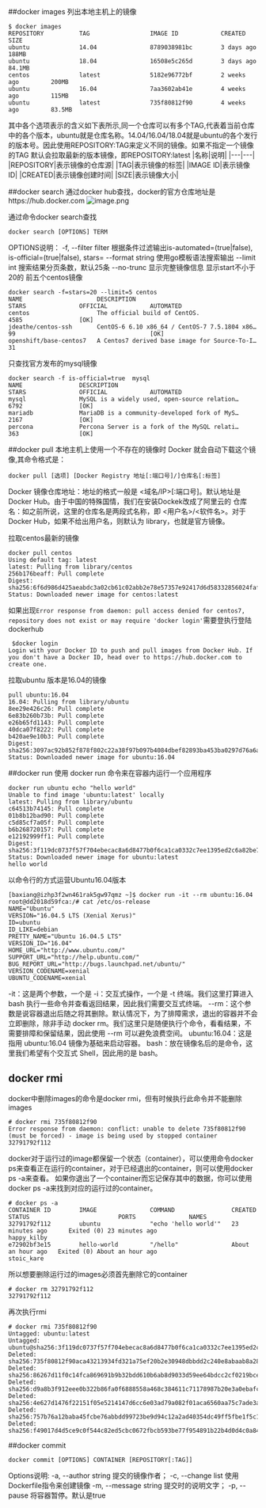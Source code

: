 ##docker images
列出本地主机上的镜像
```
$ docker images
REPOSITORY          TAG                 IMAGE ID            CREATED             SIZE
ubuntu              14.04               8789038981bc        3 days ago          188MB
ubuntu              18.04               16508e5c265d        3 days ago          84.1MB
centos              latest              5182e96772bf        2 weeks ago         200MB
ubuntu              16.04               7aa3602ab41e        4 weeks ago         115MB
ubuntu              latest              735f80812f90        4 weeks ago         83.5MB
```
其中各个选项表示的含义如下表所示,同一个仓库可以有多个TAG,代表着当前仓库中的各个版本，ubuntu就是仓库名称。14.04/16.04/18.04就是ubuntu的各个发行的版本号。因此使用REPOSITORY:TAG来定义不同的镜像。如果不指定一个镜像的TAG 默认会拉取最新的版本镜像，即REPOSITORY:latest
|名称|说明|
|---|---|
|REPOSITORY|表示镜像的仓库源|
|TAG|表示镜像的标签|
|IMAGE ID|表示镜像ID|
|CREATED|表示镜像创建时间|
|SIZE|表示镜像大小|

##docker search
通过docker hub查找，docker的官方仓库地址是https://hub.docker.com
![image.png](https://upload-images.jianshu.io/upload_images/143845-b8ca319d204dcccc.png?imageMogr2/auto-orient/strip%7CimageView2/2/w/1240)

通过命令docker search查找
```
docker search [OPTIONS] TERM
```
OPTIONS说明：
  -f, --filter filter   根据条件过滤输出is-automated=(true|false), is-official=(true|false), stars=<number>
      --format string   使用go模板语法搜索输出
      --limit int       搜索结果分页条数，默认25条
      --no-trunc        显示完整镜像信息
显示start不小于20的 前五个centos镜像
```
docker search -f=stars=20 --limit=5 centos
NAME                     DESCRIPTION                                     STARS               OFFICIAL            AUTOMATED
centos                   The official build of CentOS.                   4585                [OK]
jdeathe/centos-ssh       CentOS-6 6.10 x86_64 / CentOS-7 7.5.1804 x86…   99                                      [OK]
openshift/base-centos7   A Centos7 derived base image for Source-To-I…   31
```
只查找官方发布的mysql镜像
```
docker search -f is-official=true  mysql
NAME                DESCRIPTION                                     STARS               OFFICIAL            AUTOMATED
mysql               MySQL is a widely used, open-source relation…   6792                [OK]
mariadb             MariaDB is a community-developed fork of MyS…   2167                [OK]
percona             Percona Server is a fork of the MySQL relati…   363                 [OK]
```
##docker pull 
本地主机上使用一个不存在的镜像时 Docker 就会自动下载这个镜像,其命令格式是：
```
docker pull [选项] [Docker Registry 地址[:端口号]/]仓库名[:标签]
```
Docker 镜像仓库地址：地址的格式一般是 <域名/IP>[:端口号]。默认地址是 Docker Hub。由于中国的特殊国情，我们在安装Dockek改成了阿里云的
仓库名：如之前所说，这里的仓库名是两段式名称，即 <用户名>/<软件名>。对于 Docker Hub，如果不给出用户名，则默认为 library，也就是官方镜像。

拉取centos最新的镜像
```
docker pull centos
Using default tag: latest
latest: Pulling from library/centos
256b176beaff: Pull complete
Digest: sha256:6f6d986d425aeabdc3a02cb61c02abb2e78e57357e92417d6d58332856024faf
Status: Downloaded newer image for centos:latest
```
如果出现`Error response from daemon: pull access denied for centos7, repository does not exist or may require 'docker login'`需要登执行登陆dockerhub
```
 $docker login       
Login with your Docker ID to push and pull images from Docker Hub. If you don't have a Docker ID, head over to https://hub.docker.com to create one.
```
拉取ubuntu 版本是16.04的镜像
```
pull ubuntu:16.04
16.04: Pulling from library/ubuntu
8ee29e426c26: Pull complete
6e83b260b73b: Pull complete
e26b65fd1143: Pull complete
40dca07f8222: Pull complete
b420ae9e10b3: Pull complete
Digest: sha256:3097ac92b852f878f802c22a38f97b097b4084dbef82893ba453ba0297d76a6a
Status: Downloaded newer image for ubuntu:16.04
```
##docker run
 使用 docker run 命令来在容器内运行一个应用程序
```
docker run ubuntu echo "hello world"
Unable to find image 'ubuntu:latest' locally
latest: Pulling from library/ubuntu
c64513b74145: Pull complete
01b8b12bad90: Pull complete
c5d85cf7a05f: Pull complete
b6b268720157: Pull complete
e12192999ff1: Pull complete
Digest: sha256:3f119dc0737f57f704ebecac8a6d8477b0f6ca1ca0332c7ee1395ed2c6a82be7
Status: Downloaded newer image for ubuntu:latest
hello world
```
以命令行的方式运营Ubuntu16.04版本
```
[baxiang@izhp3f2wn461rak5gw97qmz ~]$ docker run -it --rm ubuntu:16.04 
root@dd2018d59fca:/# cat /etc/os-release
NAME="Ubuntu"
VERSION="16.04.5 LTS (Xenial Xerus)"
ID=ubuntu
ID_LIKE=debian
PRETTY_NAME="Ubuntu 16.04.5 LTS"
VERSION_ID="16.04"
HOME_URL="http://www.ubuntu.com/"
SUPPORT_URL="http://help.ubuntu.com/"
BUG_REPORT_URL="http://bugs.launchpad.net/ubuntu/"
VERSION_CODENAME=xenial
UBUNTU_CODENAME=xenial
```
-it：这是两个参数，一个是 -i：交互式操作，一个是 -t 终端。我们这里打算进入 bash 执行一些命令并查看返回结果，因此我们需要交互式终端。
--rm：这个参数是说容器退出后随之将其删除。默认情况下，为了排障需求，退出的容器并不会立即删除，除非手动 docker rm。我们这里只是随便执行个命令，看看结果，不需要排障和保留结果，因此使用 --rm 可以避免浪费空间。
ubuntu:16.04：这是指用 ubuntu:16.04 镜像为基础来启动容器。
bash：放在镜像名后的是命令，这里我们希望有个交互式 Shell，因此用的是 bash。
## docker rmi
docker中删除images的命令是docker rmi，但有时候执行此命令并不能删除images
```
# docker rmi 735f80812f90
Error response from daemon: conflict: unable to delete 735f80812f90 (must be forced) - image is being used by stopped container 32791792f112
```
docker对于运行过的image都保留一个状态（container），可以使用命令docker ps来查看正在运行的container，对于已经退出的container，则可以使用docker ps -a来查看。 如果你退出了一个container而忘记保存其中的数据，你可以使用docker ps -a来找到对应的运行过的container。
```
# docker ps -a
CONTAINER ID        IMAGE               COMMAND                CREATED             STATUS                         PORTS               NAMES
32791792f112        ubuntu              "echo 'hello world'"   23 minutes ago      Exited (0) 23 minutes ago                          happy_kilby
e72902bf3e15        hello-world         "/hello"               About an hour ago   Exited (0) About an hour ago                       stoic_kare
```
所以想要删除运行过的images必须首先删除它的container
```
# docker rm 32791792f112
32791792f112
```
再次执行rmi
```
# docker rmi 735f80812f90
Untagged: ubuntu:latest
Untagged: ubuntu@sha256:3f119dc0737f57f704ebecac8a6d8477b0f6ca1ca0332c7ee1395ed2c6a82be7
Deleted: sha256:735f80812f90aca43213934fd321a75ef20b2e30948dbbdd2c240e8abaab8a28
Deleted: sha256:86267d11f0c14fca869691b9b32bdd610b6ab8d9033d59ee64bdcc2cf0219bce
Deleted: sha256:d9a8b3f912eee0b322b86fa0f6888558a468c384611c71178987b20e3a0ebafc
Deleted: sha256:4e627d1476f22151f05e5214147d6cc6e03ad79a082f01aca6560aa75c7ade3a
Deleted: sha256:757b76a12baba45fcbe76abbdd99723be9d94c12a2ad40354dc49ff5fbe1f5c1
Deleted: sha256:f49017d4d5ce9c0f544c82ed5cbc0672fbcb593be77f954891b22b4d0d4c0a84
```
##docker commit
```
docker commit [OPTIONS] CONTAINER [REPOSITORY[:TAG]]
```
Options说明:
  -a, --author string   提交的镜像作者；
  -c, --change list      使用Dockerfile指令来创建镜像
  -m, --message string   提交时的说明文字；
  -p, --pause          将容器暂停。默认是true
